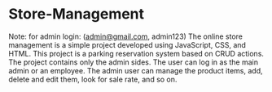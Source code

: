 # Store-Management
Note: for admin login: (admin@gmail.com, admin123)
The online store management is a simple project developed using JavaScript, CSS, and HTML. This project is a parking reservation system based on CRUD actions. 
The project contains only the admin sides. 
The user can log in as the main admin or an employee. The admin user can manage the product items, add, delete and edit them, look for sale rate, and so on.
